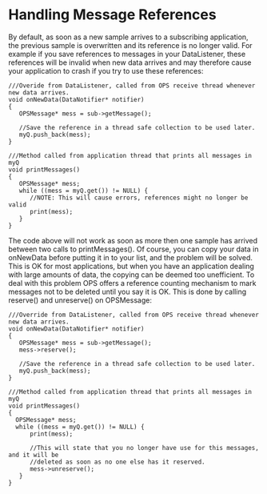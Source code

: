 # Handling Message References #

By default, as soon as a new sample arrives to a subscribing application, the previous sample is overwritten and its reference is no longer valid.
For example if you save references to messages in your DataListener, these references will be invalid when new data arrives and may therefore cause your application to crash if you try to use these references:

```
///Overide from DataListener, called from OPS receive thread whenever new data arrives.
void onNewData(DataNotifier* notifier)
{
   OPSMessage* mess = sub->getMessage();

   //Save the reference in a thread safe collection to be used later.
   myQ.push_back(mess);
}

///Method called from application thread that prints all messages in myQ
void printMessages()
{
   OPSMessage* mess;
   while ((mess = myQ.get()) != NULL) {
      //NOTE: This will cause errors, references might no longer be valid
      print(mess);
   }
}
```

The code above will not work as soon as more then one sample has arrived between two calls to printMessages().
Of course, you can copy your data in onNewData before putting it in to your list, and the problem will be solved. This is OK for most applications, but when you have an application dealing with large amounts of data, the copying can be deemed too unefficient.
To deal with this problem OPS offers a reference counting mechanism to mark messages not to be deleted until you say it is OK. This is done by calling reserve() and unreserve() on OPSMessage:

```
///Override from DataListener, called from OPS receive thread whenever new data arrives.
void onNewData(DataNotifier* notifier)
{
   OPSMessage* mess = sub->getMessage();
   mess->reserve();

   //Save the reference in a thread safe collection to be used later.
   myQ.push_back(mess);
}

///Method called from application thread that prints all messages in myQ
void printMessages()
{
  OPSMessage* mess;
  while ((mess = myQ.get()) != NULL) {
      print(mess);

      //This will state that you no longer have use for this messages, and it will be
      //deleted as soon as no one else has it reserved.
      mess->unreserve();
   }
}
```
